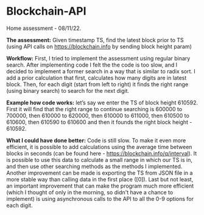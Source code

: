 # Blockchain-API
Home assessment - 08/11/22.

**The assessment:**
Given timestamp TS, find the latest block prior to TS
(using API calls on https://blockchain.info by sending block height param)

**Workflow:**
First, I tried to implement the assessment using regular binary search.
After implementing code I felt the the code is too slow, and I decided to implement a former search in a way that is similar to radix sort.
I add a prior calculation that first, calculates how many digits are in latest block.
Then, for each digit (start from left to right) it finds the right range (using binary search) to search for the next digit.

**Example how code works:**
let’s say we enter the TS of block height 610592.
First it will find that the right range to continue searching is 600000 to 700000, then 610000 to 620000, then 610000 to 611000, then 610500 to 610600, then 610590 to 610600 and then it founds the right block height - 610592.


**What I could have done better:**
Code is still slow.
To make it even more efficient, it is possible to add calculations using the average time between blocks in seconds (can be found here - https://blockchain.info/q/interval).
It is possible to use this data to calculate a small range in which our TS is in, and then use other searching methods as the methods I implemented.
Another improvement can be made is exporting the TS from JSON file in a more stable way than calling data in the first place ([0]).
Last but not least, an important improvement that can make the program much more efficient (which I thought of only in the morning, so didn't have a chance to implement) is using asynchronous calls to the API to all the 0-9 options for each digit.
